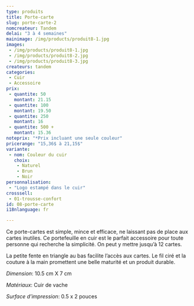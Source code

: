 ```yaml
---
type: produits
title: Porte-carte
slug: porte-carte-2
nomcreateur: Tandem
delai: "3 à 4 semaines"
mainimage: /img/products/produit8-1.jpg
images:
 - /img/products/produit8-1.jpg
 - /img/products/produit8-2.jpg
 - /img/products/produit8-3.jpg
createurs: tandem
categories:
 - Cuir
 - Accessoire
prix:
 - quantite: 50
   montant: 21.15
 - quantite: 100
   montant: 19.50
 - quantite: 250
   montant: 16
 - quantite: 500 +
   montant: 15.36
noteprix: "*Prix incluant une seule couleur"
pricerange: "15,36$ à 21,15$"
variante:
 - nom: Couleur du cuir
   choix:
    - Naturel
    - Brun
    - Noir
personnalisation:
 - "Logo estampé dans le cuir"
crosssell:
 - 01-trousse-confort
id: 08-porte-carte
i18nlanguage: fr

---
```


Ce porte-cartes est simple, mince et efficace, ne laissant pas de place aux cartes inutiles. Ce portefeuille en cuir est le parfait accessoire pour toute personne qui recherche la simplicité. On peut y mettre jusqu’à 12 cartes.  

La petite fente en triangle au bas facilite l’accès aux cartes. Le fil ciré et la couture à la main promettent une belle maturité et un produit durable.

*Dimension*: 10.5 cm X 7 cm

*Matériaux*: Cuir de vache

*Surface d’impression*: 0.5 x 2 pouces 